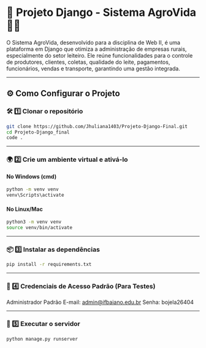 # 📌 Projeto Django - Sistema AgroVida 🌱🐄

O Sistema AgroVida, desenvolvido para a disciplina de Web II, é uma plataforma em Django que otimiza a administração de empresas rurais, especialmente do setor leiteiro. Ele reúne funcionalidades para o controle de produtores, clientes, coletas, qualidade do leite, pagamentos, funcionários, vendas e transporte, garantindo uma gestão integrada.

---

## ⚙️ Como Configurar o Projeto


### 🛠️ 1️⃣ **Clonar o repositório**
```bash
git clone https://github.com/Jhuliana1403/Projeto-Django-Final.git
cd Projeto-Django_final
code .
```

---

### 🌍 2️⃣ Crie um ambiente virtual e ativá-lo

#### No Windows (cmd)
```bash
python -m venv venv
venv\Scripts\activate
```

#### No Linux/Mac
```bash
python3 -m venv venv
source venv/bin/activate
```

---

### 📦 3️⃣ Instalar as dependências
```bash
pip install -r requirements.txt
```

---

### 🔑 4️⃣ Credenciais de Acesso Padrão (Para Testes)
Administrador Padrão
E-mail: admin@ifbaiano.edu.br
Senha: bojela26404

---

### 🚀 5️⃣ Executar o servidor 
```bash
python manage.py runserver
```
